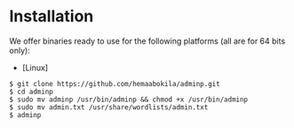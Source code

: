 # Installation

We offer binaries ready to use for the following platforms (all are for 64 bits only):

* [Linux]
```
$ git clone https://github.com/hemaabokila/adminp.git
$ cd adminp
$ sudo mv adminp /usr/bin/adminp && chmod +x /usr/bin/adminp
$ sudo mv admin.txt /usr/share/wordlists/admin.txt
$ adminp
```
